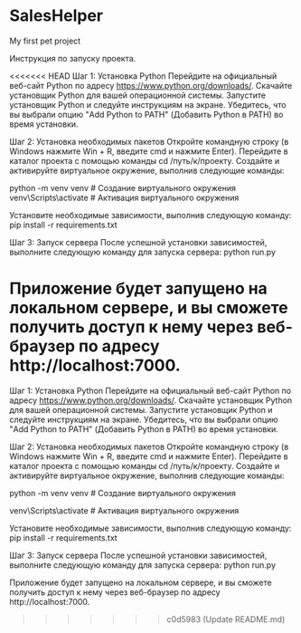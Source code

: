 # SalesHelper
My first pet project

Инструкция по запуску проекта.

<<<<<<< HEAD
Шаг 1: Установка Python Перейдите на официальный веб-сайт Python по адресу https://www.python.org/downloads/. Скачайте установщик Python для вашей операционной системы. Запустите установщик Python и следуйте инструкциям на экране. Убедитесь, что вы выбрали опцию "Add Python to PATH" (Добавить Python в PATH) во время установки.

Шаг 2: Установка необходимых пакетов Откройте командную строку (в Windows нажмите Win + R, введите cmd и нажмите Enter). Перейдите в каталог проекта с помощью команды cd /путь/к/проекту. Создайте и активируйте виртуальное окружение, выполнив следующие команды:

python -m venv venv # Создание виртуального окружения venv\Scripts\activate # Активация виртуального окружения

Установите необходимые зависимости, выполнив следующую команду: pip install -r requirements.txt

Шаг 3: Запуск сервера После успешной установки зависимостей, выполните следующую команду для запуска сервера: python run.py

Приложение будет запущено на локальном сервере, и вы сможете получить доступ к нему через веб-браузер по адресу http://localhost:7000.
=======
Шаг 1: Установка Python
Перейдите на официальный веб-сайт Python по адресу https://www.python.org/downloads/.
Скачайте установщик Python для вашей операционной системы.
Запустите установщик Python и следуйте инструкциям на экране. Убедитесь, что вы выбрали опцию "Add Python to PATH" (Добавить Python в PATH) во время установки.

Шаг 2: Установка необходимых пакетов
Откройте командную строку (в Windows нажмите Win + R, введите cmd и нажмите Enter).
Перейдите в каталог проекта с помощью команды cd /путь/к/проекту.
Создайте и активируйте виртуальное окружение, выполнив следующие команды:

python -m venv venv  # Создание виртуального окружения

venv\Scripts\activate  # Активация виртуального окружения

Установите необходимые зависимости, выполнив следующую команду:
pip install -r requirements.txt

Шаг 3: Запуск сервера
После успешной установки зависимостей, выполните следующую команду для запуска сервера:
python run.py

Приложение будет запущено на локальном сервере, и вы сможете получить доступ к нему через веб-браузер по адресу http://localhost:7000.

>>>>>>> c0d5983 (Update README.md)
